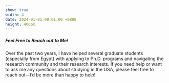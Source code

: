```yaml
---
show: true
width: 4
date: 2024-01-05 00:01:00 +0800
height: 400px
---
```

<div>
  <div class="card-body">
    <h5 class="card-title">Feel Free to Reach out to Me!</h5>
    <p class="card-text">
      Over the past two years, I have helped several graduate students (especially from Egypt) with applying to Ph.D. programs and navigating the research community and their research interests. If you need help or want to ask me any questions about studying in the USA, please feel free to reach out—I’d be more than happy to help!
    </p>
</div>
</div>
